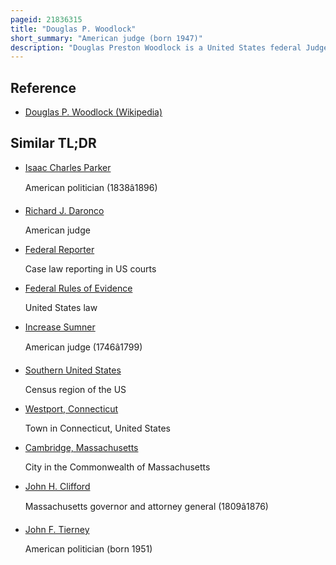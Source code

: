 ```yaml
---
pageid: 21836315
title: "Douglas P. Woodlock"
short_summary: "American judge (born 1947)"
description: "Douglas Preston Woodlock is a United States federal Judge of the United States District Court for the District of Massachusetts. Born in Connecticut, Woodlock graduated from Yale College and worked as a Journalist before attending Georgetown University Law Center. After graduating, Woodlock was a Lawyer in private Practice at the Law Firm of Goodwin, Procter & Hoar, and had Stints at the U. S. Securities and Exchange Commission and U. S. Attorney's Office for the District of Massachusetts. In 1986 Woodlock was appointed to the federal Bench and presided over a Number of notable Cases he was a key Figure in the Construction of the John Joseph Moakley united States courthouse on the Boston Waterfront. He assumed senior Status in 2015."
---
```


## Reference

- [Douglas P. Woodlock (Wikipedia)](https://en.wikipedia.org/?curid=21836315)

## Similar TL;DR

- [Isaac Charles Parker](/tldr/en/isaac-charles-parker)

  American politician (1838â1896)

- [Richard J. Daronco](/tldr/en/richard-j-daronco)

  American judge

- [Federal Reporter](/tldr/en/federal-reporter)

  Case law reporting in US courts

- [Federal Rules of Evidence](/tldr/en/federal-rules-of-evidence)

  United States law

- [Increase Sumner](/tldr/en/increase-sumner)

  American judge (1746â1799)

- [Southern United States](/tldr/en/southern-united-states)

  Census region of the US

- [Westport, Connecticut](/tldr/en/westport-connecticut)

  Town in Connecticut, United States

- [Cambridge, Massachusetts](/tldr/en/cambridge-massachusetts)

  City in the Commonwealth of Massachusetts

- [John H. Clifford](/tldr/en/john-h-clifford)

  Massachusetts governor and attorney general (1809â1876)

- [John F. Tierney](/tldr/en/john-f-tierney)

  American politician (born 1951)
